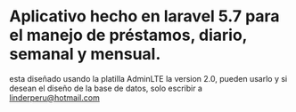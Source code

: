 # Aplicativo hecho en laravel 5.7 para el manejo de préstamos, diario, semanal y mensual.
esta diseñado usando la platilla AdminLTE la version 2.0, pueden usarlo y si desean el diseño de la base de datos, solo escribir a linderperu@hotmail.com

